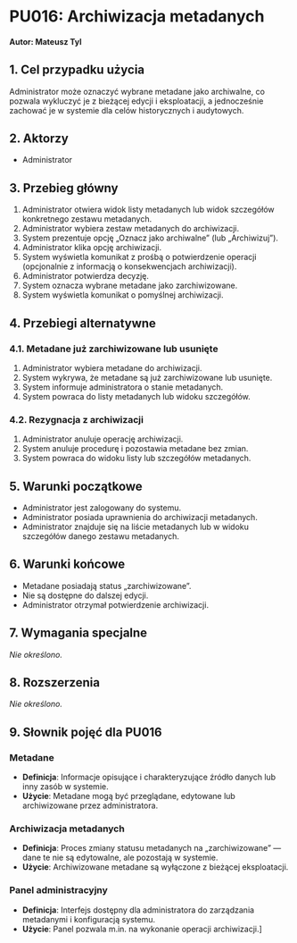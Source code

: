 # PU016: Archiwizacja metadanych

#### Autor: Mateusz Tyl

## 1. Cel przypadku użycia  
Administrator może oznaczyć wybrane metadane jako archiwalne, co pozwala wykluczyć je z bieżącej edycji i eksploatacji, a jednocześnie zachować je w systemie dla celów historycznych i audytowych.

## 2. Aktorzy  
- Administrator

## 3. Przebieg główny  
1. Administrator otwiera widok listy metadanych lub widok szczegółów konkretnego zestawu metadanych.  
2. Administrator wybiera zestaw metadanych do archiwizacji.  
3. System prezentuje opcję „Oznacz jako archiwalne” (lub „Archiwizuj”).  
4. Administrator klika opcję archiwizacji.  
5. System wyświetla komunikat z prośbą o potwierdzenie operacji (opcjonalnie z informacją o konsekwencjach archiwizacji).  
6. Administrator potwierdza decyzję.  
7. System oznacza wybrane metadane jako zarchiwizowane.  
8. System wyświetla komunikat o pomyślnej archiwizacji.

## 4. Przebiegi alternatywne  

### 4.1. Metadane już zarchiwizowane lub usunięte  
1. Administrator wybiera metadane do archiwizacji.  
2. System wykrywa, że metadane są już zarchiwizowane lub usunięte.  
3. System informuje administratora o stanie metadanych.  
4. System powraca do listy metadanych lub widoku szczegółów.

### 4.2. Rezygnacja z archiwizacji  
1. Administrator anuluje operację archiwizacji.  
2. System anuluje procedurę i pozostawia metadane bez zmian.  
3. System powraca do widoku listy lub szczegółów metadanych.

## 5. Warunki początkowe  
- Administrator jest zalogowany do systemu.  
- Administrator posiada uprawnienia do archiwizacji metadanych.  
- Administrator znajduje się na liście metadanych lub w widoku szczegółów danego zestawu metadanych.

## 6. Warunki końcowe  
- Metadane posiadają status „zarchiwizowane”.  
- Nie są dostępne do dalszej edycji.  
- Administrator otrzymał potwierdzenie archiwizacji.

## 7. Wymagania specjalne  
*Nie określono.*

## 8. Rozszerzenia  
*Nie określono.*

## 9. Słownik pojęć dla PU016  

### Metadane  
- **Definicja**: Informacje opisujące i charakteryzujące źródło danych lub inny zasób w systemie.  
- **Użycie**: Metadane mogą być przeglądane, edytowane lub archiwizowane przez administratora.

### Archiwizacja metadanych  
- **Definicja**: Proces zmiany statusu metadanych na „zarchiwizowane” — dane te nie są edytowalne, ale pozostają w systemie.  
- **Użycie**: Archiwizowane metadane są wyłączone z bieżącej eksploatacji.

### Panel administracyjny  
- **Definicja**: Interfejs dostępny dla administratora do zarządzania metadanymi i konfiguracją systemu.  
- **Użycie**: Panel pozwala m.in. na wykonanie operacji archiwizacji.]